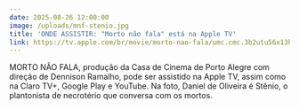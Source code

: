 ```yaml
---
date: 2025-08-26 12:00:00
image: /uploads/mnf-stenio.jpg
title: 'ONDE ASSISTIR: "Morto não fala" está na Apple TV'
link: https://tv.apple.com/br/movie/morto-nao-fala/umc.cmc.3b2utu56x13h5nvz87bl50ewj?action=play
---
```

MORTO NÃO FALA, produção da Casa de Cinema de Porto Alegre com direção de Dennison Ramalho, pode ser assistido na Apple TV, assim como na Claro TV+, Google Play e YouTube. Na foto, Daniel de Oliveira é Stênio, o plantonista de necrotério que conversa com os mortos.
